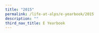 ```yaml
---
title: "2015"
permalink: /life-at-alps/e-yearbook/2015
description: ""
third_nav_title: E Yearbook
---
```

